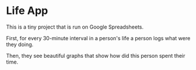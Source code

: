 # Life App

This is a tiny project that is run on Google Spreadsheets.

First, for every 30-minute interval in a person's life a person logs what were they doing.

Then, they see beautiful graphs that show how did this person spent their time.
